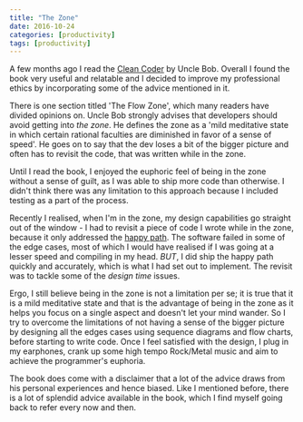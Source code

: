```yaml
---
title: "The Zone"
date: 2016-10-24
categories: [productivity]
tags: [productivity]
---
```

A few months ago I read the [Clean Coder](https://www.amazon.com/Clean-Coder-Conduct-Professional-Programmers/dp/0137081073) by Uncle Bob. Overall I found the book very useful and relatable and I decided to improve my professional ethics by incorporating some of the advice mentioned in it.

There is one section titled 'The Flow Zone', which many readers have divided opinions on. Uncle Bob strongly advises that developers should avoid getting into *the zone*. He defines the zone as a 'mild meditative state in which certain rational faculties are diminished in favor of a sense of speed'. He goes on to say that the dev loses a bit of the bigger picture and often has to revisit the code, that was written while in the zone.

Until I read the book, I enjoyed the euphoric feel of being in the zone without a sense of guilt, as I was able to ship more code than otherwise. I didn't think there was any limitation to this approach because I included testing as a part of the process.

Recently I realised, when I'm in the zone, my design capabilities go straight out of the window - I had to revisit a piece of code I wrote while in the zone, because it only addressed the [happy path](https://en.wikipedia.org/wiki/Happy_path). The software failed in some of the edge cases, most of which I would have realised if I was going at a lesser speed and compiling in my head. *BUT*, I did ship the happy path quickly and accurately, which is what I had set out to implement. The revisit was to tackle some of the *design time* issues.

Ergo, I still believe being in the zone is not a limitation per se; it is true that it is a mild meditative state and that is the advantage of being in the zone as it helps you focus on a single aspect and doesn't let your mind wander. So I try to overcome the limitations of not having a sense of the bigger picture by designing all the edges cases using sequence diagrams and flow charts, before starting to write code. Once I feel satisfied with the design, I plug in my earphones, crank up some high tempo Rock/Metal music and aim to achieve the programmer's euphoria.

The book does come with a disclaimer that a lot of the advice draws from his personal experiences and hence biased. Like I mentioned before, there is a lot of splendid advice available in the book, which I find myself going back to refer every now and then.
